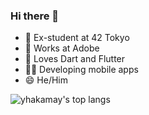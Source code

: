 ### Hi there 👋

- 🔭 Ex-student at 42 Tokyo
- 💼 Works at Adobe
- 🌱 Loves Dart and Flutter
- 👨‍💻 Developing mobile apps
- 😄 He/Him

![yhakamay's top langs](https://github-readme-stats.vercel.app/api/top-langs/?username=yhakamay&theme=tokyonight&layout=compact)
